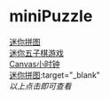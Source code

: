 # miniPuzzle 
<a target="_blank" href="https://zhuangfeilong.github.io/Gobang/puzzle.html">迷你拼图</a>
<br>
<a target="_blank" href="https://zhuangfeilong.github.io/Gobang/gobang.html">迷你五子棋游戏</a>
<br>
<a target="_blank" href="https://zhuangfeilong.github.io/Gobang/ClockCanvas.html">Canvas小时钟</a>
<br>
[迷你拼图](https://zhuangfeilong.github.io/Gobang/puzzle.html):target="_blank"
<br>
<em>以上点击即可查看</em>
